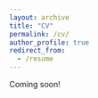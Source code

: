 ```yaml
---
layout: archive
title: "CV"
permalink: /cv/
author_profile: true
redirect_from:
  - /resume
---
```


Coming soon!

<!----
{% include base_path %}

Education
======
* B.Tech. in Electronics Engineering, V.J.T.I. Mumbai, 2017
* M.S. in Electrical and Computer Engineering, Georgia Institue of Technology, 2019 (expected)

Work experience
======

* Fall 2018: Applied Scientist Intern - Machine Learning
  * Amazon
  * Duties included: Combining Reinforcement Learning & Game Theory to build something interesting!
  * Supervisor: Pooja A. (Sr. Machine Learning Scientist, Amazon)
  
* Summer 2018: Visiting Student Researcher
  * University of California, Berkeley (Computer Science)
  * Duties included: Research in Adversarial Defenses for Learning Models
  * Supervisor: Dr. Dawn Song

* Spring 2019: Graduate Teaching Assistant
  * Machine Learning (CS 4641/7641A): Georgia Institute of Technology (College of Computing)
  * Duties included: Conducting Office Hours, Grading
  * Supervisor: Dr. Charles Isbell
  
* Summer 2016: Information Technology Intern
  * Credit Suisse
  * Duties included: Software Development in Dynamic SQL Query Adapter
  * Supervisor: Mr. Gaurav Lad (Associate Vice President, Credit Suisse)
  
Publications
======
  <ul>{% for post in site.publications %}
    {% include archive-single-cv.html %}
  {% endfor %}</ul>
  
Certifications
======
  <ul>{% for post in site.talks %}
    {% include archive-single-talk-cv.html %}
  {% endfor %}</ul>
  
Honors
======

* Department Rank 1 <i>(Institute Gold Medal)</i> in Electronics Engineering at V.J.T.I. Mumbai: Batch of 2017
* Awarded the <i>Best Paper of the Session</i>: International Conference on Global Trends in Signal Processing, Information Computing and Communication, 2016 (IEEE).
* Secured an All India Rank 695 in J.E.E. Mains - 2013 out of 13,00,000 candidates.
* Attained a position among the Top 350 (State Top 1%) in India in the National Standard Examination in Astronomy to qualify for the Indian National Astronomy Olympiad (INAO).
* Received the <i>Dr.Homi Bhaha Young Scientist Award</i>, Silver Medal.


